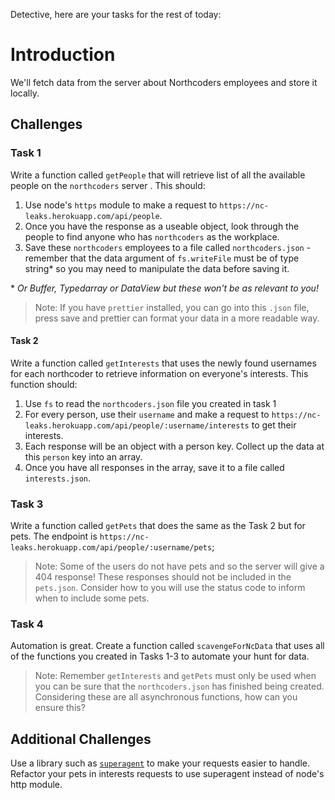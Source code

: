Detective, here are your tasks for the rest of today:

# Introduction

We'll fetch data from the server about Northcoders employees and store it locally.

## Challenges

### Task 1

Write a function called `getPeople` that will retrieve list of all the available people on the `northcoders` server . This should:

1. Use node's `https` module to make a request to `https://nc-leaks.herokuapp.com/api/people`.
2. Once you have the response as a useable object, look through the people to find anyone who has `northcoders` as the workplace.
3. Save these `northcoders` employees to a file called `northcoders.json` - remember that the data argument of `fs.writeFile` must be of type string\* so you may need to manipulate the data before saving it.

\* _Or Buffer, Typedarray or DataView but these won't be as relevant to you!_

> Note: If you have `prettier` installed, you can go into this `.json` file, press save and prettier can format your data in a more readable way.

#### Task 2

Write a function called `getInterests` that uses the newly found usernames for each northcoder to retrieve information on everyone's interests. This function should:

1. Use `fs` to read the `northcoders.json` file you created in task 1
2. For every person, use their `username` and make a request to `https://nc-leaks.herokuapp.com/api/people/:username/interests` to get their interests.
3. Each response will be an object with a person key. Collect up the data at this `person` key into an array.
4. Once you have all responses in the array, save it to a file called `interests.json`.

### Task 3

Write a function called `getPets` that does the same as the Task 2 but for pets. The endpoint is `https://nc-leaks.herokuapp.com/api/people/:username/pets`;

> Note: Some of the users do not have pets and so the server will give a 404 response! These responses should not be included in the `pets.json`. Consider how to you will use the status code to inform when to include some pets.

### Task 4

Automation is great. Create a function called `scavengeForNcData` that uses all of the functions you created in Tasks 1-3 to automate your hunt for data.

> Note: Remember `getInterests` and `getPets` must only be used when you can be sure that the `northcoders.json` has finished being created. Considering these are all asynchronous functions, how can you ensure this?

## Additional Challenges

Use a library such as [`superagent`](https://github.com/visionmedia/superagent) to make your requests easier to handle. Refactor your pets in interests requests to use superagent instead of node's http module.

